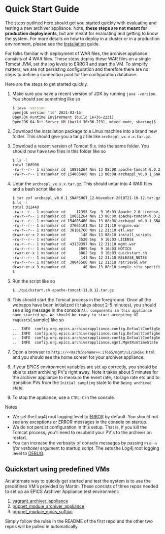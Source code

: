 # Quick Start Guide

The steps outlined here should get you started quickly with evaluating
and testing a new archiver appliance. Note, **these steps are not meant
for production deployments**, but are meant for evaluating and getting
to know the system. For more details on how to deploy in a cluster or in
a production environment, please see the
[Installation](installguide) guide.

For folks familiar with deployment of WAR files, the archiver appliance
consists of 4 WAR files. These steps deploy these WAR files on a single
Tomcat JVM, set the log levels to ERROR and start the VM. To simplify
matters, we are not persisting configuration and therefore there are no
steps to define a connection pool for the configuration database.

Here are the steps to get started quickly.

1. Make sure you have a recent version of JDK by running
   `java -version`. You should see something like so

   ```bash
   $ java -version
   openjdk version "16" 2021-03-16
   OpenJDK Runtime Environment (build 16+36-2231)
   OpenJDK 64-Bit Server VM (build 16+36-2231, mixed mode, sharing)$
   ```

2. Download the installation package to a Linux machine into a brand
   new folder. This should give you a tar.gz file like
   `archappl_vx.x.x.tar.gz`.

3. Download a recent version of Tomcat 9.x. into the same folder. You
   should now have two files in this folder like so

   ```bash
   $ ls -l
   total 160996
   -rw-r--r-- 1 mshankar cd  10851264 Nov 13 08:08 apache-tomcat-9.0.20.tar.gz
   -rw-r--r-- 1 mshankar cd 154003400 Nov 13 08:08 archappl_v0.0.1_SNAPSHOT_12-November-2019T21-10-12.tar.gz
   ```

4. Untar the `archappl_vx.x.x.tar.gz`. This should untar into 4 WAR
   files and a bash script like so

   ```bash
   $ tar zxf archappl_v0.0.1_SNAPSHOT_12-November-2019T21-10-12.tar.gz
   $ ls -l
   total 312440
   -rw-r--r-- 1 mshankar cd     11358 Sep  9 16:03 Apache_2.0_License.txt
   -rw-r--r-- 1 mshankar cd  10851264 Nov 13 08:08 apache-tomcat-9.0.20.tar.gz
   -rw-r--r-- 1 mshankar cd 154003400 Nov 13 08:08 archappl_v0.0.1_SNAPSHOT_12-November-2019T21-10-12.tar.gz
   -rw-r--r-- 1 mshankar cd  37665101 Nov 12 21:10 engine.war
   -rw-r--r-- 1 mshankar cd  36181760 Nov 12 21:10 etl.war
   drwxr-xr-x 2 mshankar cd       148 Nov 13 08:10 install_scripts
   -rw-r--r-- 1 mshankar cd      3520 Sep  9 16:03 LICENSE
   -rw-r--r-- 1 mshankar cd  43139397 Nov 12 21:10 mgmt.war
   -rw-r--r-- 1 mshankar cd      2009 Sep  9 16:03 NOTICE
   -rwxr-xr-x 1 mshankar cd      8862 Sep  9 16:03 quickstart.sh
   -rw-r--r-- 1 mshankar cd       141 Nov 12 21:10 RELEASE_NOTES
   -rw-r--r-- 1 mshankar cd  38045560 Nov 12 21:10 retrieval.war
   drwxr-xr-x 3 mshankar cd        46 Nov 13 08:10 sample_site_specific_content
   $
   ```

5. Run the script like so

   ```bash
   $ ./quickstart.sh apache-tomcat-11.0.12.tar.gz
   ```

6. This should start the Tomcat process in the foreground. Once all the
   webapps have been initialized (it takes about 2-5 minutes), you
   should see a log message in the console
   `All components in this appliance have started up. We should be ready to start accepting UI requests`{.sample}
   like so

   ```bash
   ... INFO  config.org.epics.archiverappliance.config.DefaultConfigService  - Start complete for webapp ENGINE
   ... INFO  config.org.epics.archiverappliance.config.DefaultConfigService  - Start complete for webapp ETL
   ... INFO  config.org.epics.archiverappliance.config.DefaultConfigService  - Start complete for webapp RETRIEVAL
   ... INFO  config.org.epics.archiverappliance.mgmt.MgmtRuntimeState  - All components in this appliance have started up. We should be ready to start accepting UI requests
   ```

7. Open a browser to
   `http://<<`_`machinename`_`>>:17665/mgmt/ui/index.html` and you
   should see the home screen for your archiver appliance.

8. If your EPICS environment variables are set up correctly, you should
   be able to start archiving PV\'s right away. Note it takes about 5
   minutes for the archiver appliance to measure the event rate,
   storage rate etc and to transition PVs from the `Initial sampling`
   state to the `Being archived` state.

9. To stop the appliance, use a `CTRL-C` in the console.

Notes

- We set the Log4j root logging level to
  [ERROR](https://logging.apache.org/log4j/2.x/javadoc/log4j-api/org/apache/logging/log4j/Level.html#ERROR)
  by default. You should not see any exceptions or ERROR messages in
  the console on startup.
- We do not persist configuration in this setup. That is, if you kill
  the Tomcat process, you\'ll need to resubmit your PV\'s to the
  archiver on restart.
- You can increase the verbosity of console messages by passing in a
  `-v` _(for verbose)_ argument to startup script. The sets the Log4j
  root logging level to
  [DEBUG](https://logging.apache.org/log4j/2.x/javadoc/log4j-api/org/apache/logging/log4j/Level.html#DEBUG).

## Quickstart using predefined VMs

An alternate way to quickly get started and test the system is to use
the predefined VM\'s provided by Martin. These consists of three repos
needed to set up an EPICS Archiver Appliance test environment:

1. [vagrant_archiver_appliance](https://stash.nscl.msu.edu/projects/DEPLOY/repos/vagrant_archiver_appliance)
2. [puppet_module_archiver_appliance](https://stash.nscl.msu.edu/projects/DEPLOY/repos/puppet_module_archiver_appliance)
3. [puppet_module_epics_softioc](https://stash.nscl.msu.edu/projects/DEPLOY/repos/puppet_module_epics_softioc)

Simply follow the rules in the README of the first repo and the other
two repos will be pulled in automatically.
